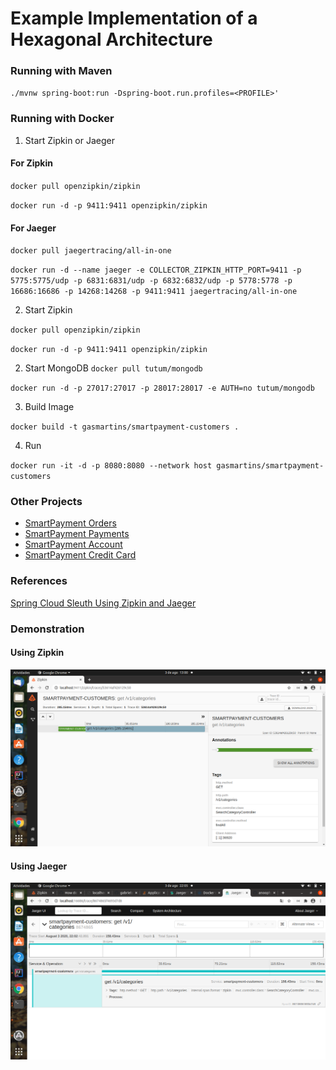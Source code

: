 # Example Implementation of a Hexagonal Architecture



### Running with Maven

`
./mvnw spring-boot:run -Dspring-boot.run.profiles=<PROFILE>'
`

### Running with Docker

1. Start Zipkin or Jaeger

#### For Zipkin

`
docker pull openzipkin/zipkin
`

`
docker run -d -p 9411:9411 openzipkin/zipkin
`

#### For Jaeger

`
docker pull jaegertracing/all-in-one
`

`
docker run -d --name jaeger -e COLLECTOR_ZIPKIN_HTTP_PORT=9411 -p 5775:5775/udp -p 6831:6831/udp -p 6832:6832/udp -p 5778:5778 -p 16686:16686 -p 14268:14268 -p 9411:9411 jaegertracing/all-in-one
`

2. Start Zipkin

`
docker pull openzipkin/zipkin
`

`
docker run -d -p 9411:9411 openzipkin/zipkin
`


2. Start MongoDB
`
docker pull tutum/mongodb
`

`
docker run -d -p 27017:27017 -p 28017:28017 -e AUTH=no tutum/mongodb
`

3. Build Image

`
docker build -t gasmartins/smartpayment-customers .
`

4. Run

`
docker run -it -d -p 8080:8080 --network host gasmartins/smartpayment-customers
`

### Other Projects

* [SmartPayment Orders](https://github.com/gabrielsmartins/smartpayment-orders)
* [SmartPayment Payments](https://github.com/gabrielsmartins/smartpayment-payments)
* [SmartPayment Account](https://github.com/gabrielsmartins/smartpayment-account)
* [SmartPayment Credit Card](https://github.com/gabrielsmartins/smartpayment-credit-card)

### References

[Spring Cloud Sleuth Using Zipkin and Jaeger](https://github.com/anoophp777/spring-webflux-jaegar-log4j2)

### Demonstration

#### Using Zipkin
![Example Zipkin](assets/zipkin.png)

#### Using Jaeger
![Example Jaeger](assets/jaeger.png)